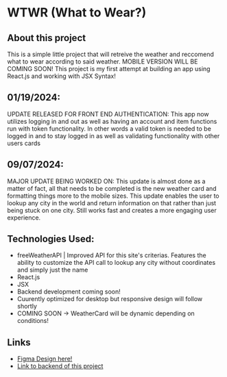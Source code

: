 # WTWR (What to Wear?)

## About this project

This is a simple little project that will retreive the weather and reccomend what to wear according to said weather. MOBILE VERSION WILL BE COMING SOON!
This project is my first attempt at building an app using React.js and working with JSX Syntax!

## 01/19/2024:

UPDATE RELEASED FOR FRONT END AUTHENTICATION: This app now utilizes logging in and out as well as having an account and item functions run with token functionality. In other words
a valid token is needed to be logged in and to stay logged in as well as validating functionality with other users cards

## 09/07/2024:
MAJOR UPDATE BEING WORKED ON: This update is almost done as a matter of fact, all that needs to be completed is the new weather card and formatting things more to the mobile sizes. This update
enables the user to lookup any city in the world and return information on that rather than just being stuck on one city. Still works fast and creates a more engaging user experience.

## Technologies Used:

- freeWeatherAPI | Improved API for this site's criterias. Features the ability to customize the API call to lookup any city without coordinates and simply just the name
- React.js
- JSX
- Backend development coming soon!
- Cuurently optimized for desktop but responsive design will follow shortly
- COMING SOON -> WeatherCard will be dynamic depending on conditions!

## Links

- [Figma Design here!](https://www.figma.com/file/DTojSwldenF9UPKQZd6RRb/Sprint-10%3A-WTWR)
- [Link to backend of this project](https://github.com/zaccmagicdev/se_project_express)
